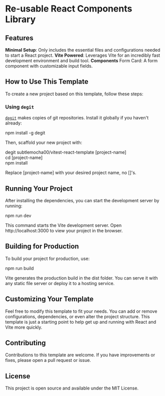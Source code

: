 # Re-usable React Components Library

<!-- This repository serves as a custom starter template for React projects using Vite with Vitest included. It's designed to provide a minimal setup, removing the default boilerplate that comes with Vite's React template. Ideal for quickly bootstrapping new projects without the need to remove unwanted files or dependencies. -->

## Features

**Minimal Setup**: Only includes the essential files and configurations needed to start a React project.
**Vite Powered**: Leverages Vite for an incredibly fast development environment and build tool.
**Components**
Form Card: A form component with customizable input fields.

## How to Use This Template

To create a new project based on this template, follow these steps:

### Using `degit`

[`degit`](https://github.com/Rich-Harris/degit) makes copies of git repositories. Install it globally if you haven't already:

npm install -g degit

Then, scaffold your new project with:

degit subtlemocha00/vitest-react-template [project-name]  
cd [project-name]  
npm install  

Replace [project-name] with your desired project name, no []'s.

## Running Your Project

After installing the dependencies, you can start the development server by running:

npm run dev

This command starts the Vite development server. Open http://localhost:3000 to view your project in the browser.

## Building for Production

To build your project for production, use:

npm run build

Vite generates the production build in the dist folder. You can serve it with any static file server or deploy it to a hosting service.

## Customizing Your Template

Feel free to modify this template to fit your needs. You can add or remove configurations, dependencies, or even alter the project structure. This template is just a starting point to help get up and running with React and Vite more quickly.

## Contributing

Contributions to this template are welcome. If you have improvements or fixes, please open a pull request or issue.

## License

This project is open source and available under the MIT License.
